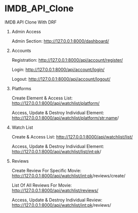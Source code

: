 # IMDB_API_Clone
IMDB API Clone With DRF

1. Admin Access

   Admin Section: http://127.0.0.1:8000/dashboard/

2. Accounts

    Registration: http://127.0.0.1:8000/api/account/register/
    
    Login: http://127.0.0.1:8000/api/account/login/
    
    Logout: http://127.0.0.1:8000/api/account/logout/

3. Platforms

    Create Element & Access List: http://127.0.0.1:8000/api/watchlist/platform/
    
    Access, Update & Destroy Individual Element: http://127.0.0.1:8000/api/watchlist/platform/<str:name>/

4. Watch List

    Create & Access List: http://127.0.0.1:8000/api/watchlist/list/

    Access, Update & Destroy Individual Element: http://127.0.0.1:8000/api/watchlist/list/<int:pk>/

5. Reviews

    Create Review For Specific Movie: http://127.0.0.1:8000/api/watchlist/<int:pk>/reviews/create/
    
    List Of All Reviews For  Movie: http://127.0.0.1:8000/api/watchlist/reviews/
    
    Access, Update & Destroy Individual Review: http://127.0.0.1:8000/api/watchlist/<int:pk>/reviews/
